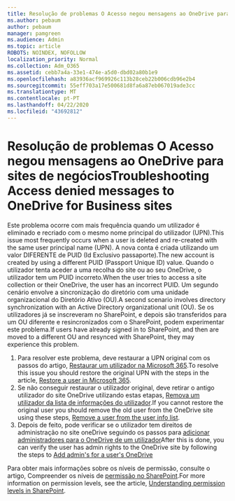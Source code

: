 ```yaml
---
title: Resolução de problemas O Acesso negou mensagens ao OneDrive para sites de negócios
ms.author: pebaum
author: pebaum
manager: pamgreen
ms.audience: Admin
ms.topic: article
ROBOTS: NOINDEX, NOFOLLOW
localization_priority: Normal
ms.collection: Adm_O365
ms.assetid: cebb7a4a-33e1-474e-a5d0-dbd02a80b1e9
ms.openlocfilehash: a83936acf969926c113b28ceb22b006cdb96e2b4
ms.sourcegitcommit: 55eff703a17e500681d8fa6a87eb067019ade3cc
ms.translationtype: MT
ms.contentlocale: pt-PT
ms.lasthandoff: 04/22/2020
ms.locfileid: "43692812"
---
```

# <a name="troubleshooting-access-denied-messages-to-onedrive-for-business-sites"></a><span data-ttu-id="e91a0-102">Resolução de problemas O Acesso negou mensagens ao OneDrive para sites de negócios</span><span class="sxs-lookup"><span data-stu-id="e91a0-102">Troubleshooting Access denied messages to OneDrive for Business sites</span></span>

<span data-ttu-id="e91a0-103">Este problema ocorre com mais frequência quando um utilizador é eliminado e recriado com o mesmo nome principal do utilizador (UPN).</span><span class="sxs-lookup"><span data-stu-id="e91a0-103">This issue most frequently occurs when a user is deleted and re-created with the same user principal name (UPN).</span></span> <span data-ttu-id="e91a0-104">A nova conta é criada utilizando um valor DIFERENTE de PUID (Id Exclusivo passaporte).</span><span class="sxs-lookup"><span data-stu-id="e91a0-104">The new account is created by using a different PUID (Passport Unique ID) value.</span></span> <span data-ttu-id="e91a0-105">Quando o utilizador tenta aceder a uma recolha do site ou ao seu OneDrive, o utilizador tem um PUID incorreto.</span><span class="sxs-lookup"><span data-stu-id="e91a0-105">When the user tries to access a site collection or their OneDrive, the user has an incorrect PUID.</span></span> <span data-ttu-id="e91a0-106">Um segundo cenário envolve a sincronização do diretório com uma unidade organizacional do Diretório Ativo (OU).</span><span class="sxs-lookup"><span data-stu-id="e91a0-106">A second scenario involves directory synchronization with an Active Directory organizational unit (OU).</span></span> <span data-ttu-id="e91a0-107">Se os utilizadores já se inscreveram no SharePoint, e depois são transferidos para um OU diferente e resincronizados com o SharePoint, podem experimentar este problema.</span><span class="sxs-lookup"><span data-stu-id="e91a0-107">If users have already signed in to SharePoint, and then are moved to a different OU and resynced with SharePoint, they may experience this problem.</span></span>

1. <span data-ttu-id="e91a0-108">Para resolver este problema, deve restaurar a UPN original com os passos do artigo, [Restaurar um utilizador na Microsoft 365](https://docs.microsoft.com/office365/admin/add-users/restore-user?view=o365-worldwide).</span><span class="sxs-lookup"><span data-stu-id="e91a0-108">To resolve this issue you should restore the original UPN with the steps in the article, [Restore a user in Microsoft 365](https://docs.microsoft.com/office365/admin/add-users/restore-user?view=o365-worldwide).</span></span>
2. <span data-ttu-id="e91a0-109">Se não conseguir restaurar o utilizador original, deve retirar o antigo utilizador do site OneDrive utilizando estas etapas, [Remova um utilizador da lista de informações do utilizador]().</span><span class="sxs-lookup"><span data-stu-id="e91a0-109">If you cannot restore the original user you should remove the old user from the OneDrive site using these steps, [Remove a user from the user info list]().</span></span> 
3. <span data-ttu-id="e91a0-110">Depois de feito, pode verificar se o utilizador tem direitos de administração no site oneDrive seguindo os passos para [adicionar administradores para o OneDrive de um utilizador](https://docs.microsoft.com/sharepoint/manage-user-profiles)</span><span class="sxs-lookup"><span data-stu-id="e91a0-110">After this is done, you can verify the user has admin rights to the OneDrive site by following the steps to [Add admin's for a user's OneDrive](https://docs.microsoft.com/sharepoint/manage-user-profiles)</span></span>

<span data-ttu-id="e91a0-111">Para obter mais informações sobre os níveis de permissão, consulte o artigo, Compreender os níveis de [permissão no SharePoint](https://docs.microsoft.com/sharepoint/understanding-permission-levels).</span><span class="sxs-lookup"><span data-stu-id="e91a0-111">For more information on permission levels, see the article, [Understanding permission levels in SharePoint](https://docs.microsoft.com/sharepoint/understanding-permission-levels).</span></span>
